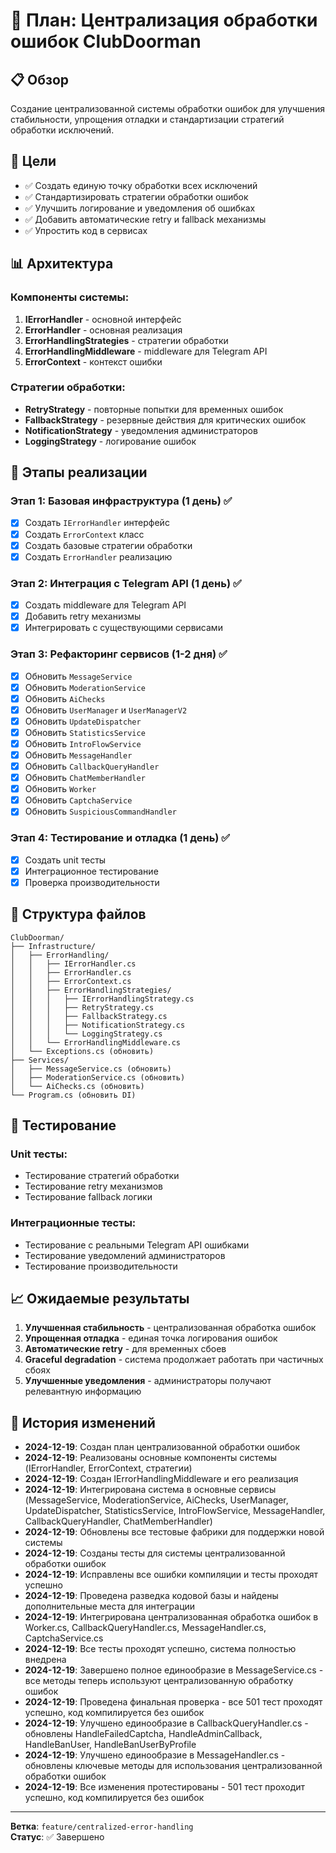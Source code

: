 # 🔄 План: Централизация обработки ошибок ClubDoorman

## 📋 Обзор

Создание централизованной системы обработки ошибок для улучшения стабильности, упрощения отладки и стандартизации стратегий обработки исключений.

## 🎯 Цели

- ✅ Создать единую точку обработки всех исключений
- ✅ Стандартизировать стратегии обработки ошибок
- ✅ Улучшить логирование и уведомления об ошибках
- ✅ Добавить автоматические retry и fallback механизмы
- ✅ Упростить код в сервисах

## 📊 Архитектура

### Компоненты системы:

1. **IErrorHandler** - основной интерфейс
2. **ErrorHandler** - основная реализация
3. **ErrorHandlingStrategies** - стратегии обработки
4. **ErrorHandlingMiddleware** - middleware для Telegram API
5. **ErrorContext** - контекст ошибки

### Стратегии обработки:

- **RetryStrategy** - повторные попытки для временных ошибок
- **FallbackStrategy** - резервные действия для критических ошибок
- **NotificationStrategy** - уведомления администраторов
- **LoggingStrategy** - логирование ошибок

## 🔧 Этапы реализации

### Этап 1: Базовая инфраструктура (1 день) ✅
- [x] Создать `IErrorHandler` интерфейс
- [x] Создать `ErrorContext` класс
- [x] Создать базовые стратегии обработки
- [x] Создать `ErrorHandler` реализацию

### Этап 2: Интеграция с Telegram API (1 день) ✅
- [x] Создать middleware для Telegram API
- [x] Добавить retry механизмы
- [x] Интегрировать с существующими сервисами

### Этап 3: Рефакторинг сервисов (1-2 дня) ✅
- [x] Обновить `MessageService`
- [x] Обновить `ModerationService`
- [x] Обновить `AiChecks`
- [x] Обновить `UserManager` и `UserManagerV2`
- [x] Обновить `UpdateDispatcher`
- [x] Обновить `StatisticsService`
- [x] Обновить `IntroFlowService`
- [x] Обновить `MessageHandler`
- [x] Обновить `CallbackQueryHandler`
- [x] Обновить `ChatMemberHandler`
- [x] Обновить `Worker`
- [x] Обновить `CaptchaService`
- [x] Обновить `SuspiciousCommandHandler`

### Этап 4: Тестирование и отладка (1 день) ✅
- [x] Создать unit тесты
- [x] Интеграционное тестирование
- [x] Проверка производительности

## 📁 Структура файлов

```
ClubDoorman/
├── Infrastructure/
│   ├── ErrorHandling/
│   │   ├── IErrorHandler.cs
│   │   ├── ErrorHandler.cs
│   │   ├── ErrorContext.cs
│   │   ├── ErrorHandlingStrategies/
│   │   │   ├── IErrorHandlingStrategy.cs
│   │   │   ├── RetryStrategy.cs
│   │   │   ├── FallbackStrategy.cs
│   │   │   ├── NotificationStrategy.cs
│   │   │   └── LoggingStrategy.cs
│   │   └── ErrorHandlingMiddleware.cs
│   └── Exceptions.cs (обновить)
├── Services/
│   ├── MessageService.cs (обновить)
│   ├── ModerationService.cs (обновить)
│   └── AiChecks.cs (обновить)
└── Program.cs (обновить DI)
```

## 🧪 Тестирование

### Unit тесты:
- Тестирование стратегий обработки
- Тестирование retry механизмов
- Тестирование fallback логики

### Интеграционные тесты:
- Тестирование с реальными Telegram API ошибками
- Тестирование уведомлений администраторов
- Тестирование производительности

## 📈 Ожидаемые результаты

1. **Улучшенная стабильность** - централизованная обработка ошибок
2. **Упрощенная отладка** - единая точка логирования ошибок
3. **Автоматические retry** - для временных сбоев
4. **Graceful degradation** - система продолжает работать при частичных сбоях
5. **Улучшенные уведомления** - администраторы получают релевантную информацию

## 🔄 История изменений

- **2024-12-19**: Создан план централизованной обработки ошибок
- **2024-12-19**: Реализованы основные компоненты системы (IErrorHandler, ErrorContext, стратегии)
- **2024-12-19**: Создан IErrorHandlingMiddleware и его реализация
- **2024-12-19**: Интегрирована система в основные сервисы (MessageService, ModerationService, AiChecks, UserManager, UpdateDispatcher, StatisticsService, IntroFlowService, MessageHandler, CallbackQueryHandler, ChatMemberHandler)
- **2024-12-19**: Обновлены все тестовые фабрики для поддержки новой системы
- **2024-12-19**: Созданы тесты для системы централизованной обработки ошибок
- **2024-12-19**: Исправлены все ошибки компиляции и тесты проходят успешно
- **2024-12-19**: Проведена разведка кодовой базы и найдены дополнительные места для интеграции
- **2024-12-19**: Интегрирована централизованная обработка ошибок в Worker.cs, CallbackQueryHandler.cs, MessageHandler.cs, CaptchaService.cs
- **2024-12-19**: Все тесты проходят успешно, система полностью внедрена
- **2024-12-19**: Завершено полное единообразие в MessageService.cs - все методы теперь используют централизованную обработку ошибок
- **2024-12-19**: Проведена финальная проверка - все 501 тест проходят успешно, код компилируется без ошибок
- **2024-12-19**: Улучшено единообразие в CallbackQueryHandler.cs - обновлены HandleFailedCaptcha, HandleAdminCallback, HandleBanUser, HandleBanUserByProfile
- **2024-12-19**: Улучшено единообразие в MessageHandler.cs - обновлены ключевые методы для использования централизованной обработки ошибок
- **2024-12-19**: Все изменения протестированы - 501 тест проходит успешно, код компилируется без ошибок

---

**Ветка**: `feature/centralized-error-handling`  
**Статус**: ✅ Завершено 